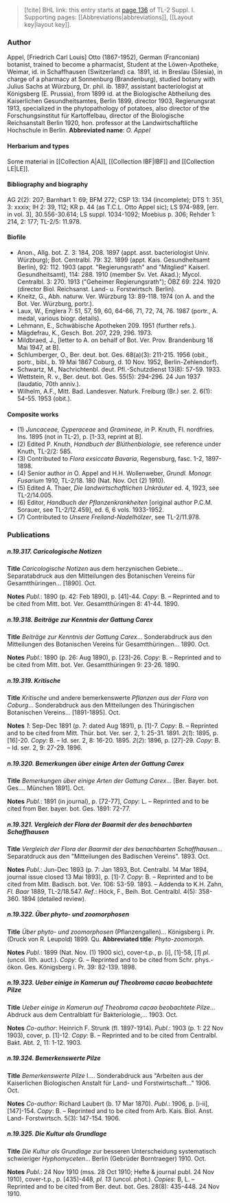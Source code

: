 > [!cite] BHL link: this entry starts at [page 136](https://www.biodiversitylibrary.org/page/33264863) of TL-2 Suppl. I.
> Supporting pages: [[Abbreviations|abbreviations]], [[Layout key|layout key]].

### Author

Appel, \[Friedrich Carl Louis\] Otto (1867-1952), German (Franconian) botanist, trained to become a pharmacist, Student at the Löwen-Apotheke, Weimar, id. in Schaffhausen (Switzerland) ca. 1891, id. in Breslau (Silesia), in charge of a pharmacy at Sonnenburg (Brandenburg), studied botany with Julius Sachs at Würzburg, Dr. phil. ib. 1897, assistant bacteriologist at Königsberg (E. Prussia), from 1899 id. at the Biologische Abtheilung des Kaiserlichen Gesundheitsamtes, Berlin 1899, director 1903, Regierungsrat 1913, specialized in the phytopathology of potatoes, also director of the Forschungsinstitut für Kartoffelbau, director of the Biologische Reichsanstalt Berlin 1920, hon. professor at the Landwirtschaftliche Hochschule in Berlin. 
**Abbreviated name**: *O. Appel*

#### Herbarium and types

Some material in [[Collection A|A]], [[Collection IBF|IBF]] and [[Collection LE|LE]].

#### Bibliography and biography

AG 2(2): 207; Barnhart 1: 69; BFM 272; CSP 13: 134 (incomplete); DTS 1: 351, 3: xxxix; IH 2: 39, 112; KR p. 44 (as T.C.L. Otto Appel sic); LS 974-989, \[err. in vol. 3\], 30.556-30.614; LS suppl. 1034-1092; Moebius p. 306; Rehder 1: 214, 2: 177; TL-2/5: 11.978.

#### Biofile

- Anon., Allg. bot. Z. 3: 184, 208. 1897 (appt. asst. bacteriologist Univ. Würzburg); Bot. Centralbl. 79: 32. 1899 (appt. Kais. Gesundheitsamt Berlin), 92: 112. 1903 (appt. "Regierungsrath" and "Mitglied" Kaiserl. Gesundheitsamt), 114: 288. 1910 (member Sv. Vet. Akad.); Mycol. Centralbl. 3: 270. 1913 ("Geheimer Regierungsrath"); ÖBZ 69: 224. 1920 (director Biol. Reichsanst. Land- u. Forstwirtsch. Berlin).
- Kneitz, G., Abh. naturw. Ver. Würzburg 13: 89-118. 1974 (on A. and the Bot. Ver. Würzburg, portr.).
- Laux, W., Englera 7: 51, 57, 59, 60, 64-66, 71, 72, 74, 76. 1987 (portr., A. medal, various biogr. details).
- Lehmann, E., Schwäbische Apotheken 209. 1951 (further refs.).
- Mägdefrau, K., Gesch. Bot. 207, 229, 296. 1973.
- Mildbraed, J., \[letter to A. on behalf of Bot. Ver. Prov. Brandenburg 18 Mai 1947, at B\].
- Schlumberger, O., Ber. deut. bot. Ges. 68(a)(3): 211-215. 1956 (obit., portr., bibl., b. 19 Mai 1867 Coburg, d. 10 Nov. 1952, Berlin-Zehlendorf).
- Schwartz, M., Nachrichtenbl. deut. Pfl.-Schutzdienst 13(8): 57-59. 1933.
- Wettstein, R. v., Ber. deut. bot. Ges. 55(5): 294-296. 24 Jun 1937 (laudatio, 70th anniv.).
- Wilhelm, A.F., Mitt. Bad. Landesver. Naturk. Freiburg (Br.) ser. 2. 6(1): 54-55. 1953 (obit.).

#### Composite works

- (1) *Juncaceae, Cyperaceae* and *Gramineae, in* P. Knuth, Fl. nordfries. Ins. 1895 (not in TL-2), p. \[1-33, reprint at B\].
- (2) Edited P. Knuth, *Handbuch der Blüthenbiologie*, see reference under Knuth, TL-2/2: 585.
- (3) Contributed to *Flora exsiccata Bavaria*, Regensburg, fasc. 1-2, 1897-1898.
- (4) Senior author *in* O. Appel and H.H. Wollenweber, *Grundl. Monogr. Fusarium* 1910, TL-2/18. 180 (Nat. Nov. Oct (2) 1910).
- (5) Edited A. Thaer, *Die landwirtschaftlichen Unkräuter* ed. 4, 1923, see TL-2/14.005.
- (6) Editor, *Handbuch der Pflanzenkrankheiten* \[original author P.C.M. Sorauer, see TL-2/12.459\], ed. 6, 6 vols. 1933-1952.
- (7) Contributed to *Unsere Freiland-Nadelhölzer*, see TL-2/11.978.

### Publications

##### n.19.317. Caricologische Notizen

**Title**
*Caricologische Notizen* aus dem herzynischen Gebiete... Separatabdruck aus den Mitteilungen des Botanischen Vereins für Gesamtthüringen... \[1890\]. Oct.

**Notes**
*Publ*.: 1890 (p. 42: Feb 1890), p. \[41\]-44. *Copy*: B. – Reprinted and to be cited from Mitt. bot. Ver. Gesamtthüringen 8: 41-44. 1890.

##### n.19.318. Beiträge zur Kenntnis der Gattung Carex

**Title**
*Beiträge zur Kenntnis der Gattung Carex*... Sonderabdruck aus den Mitteilungen des Botanischen Vereins für Gesamtthüringen... 1890. Oct.

**Notes**
*Publ*.: 1890 (p. 26: Aug 1890), p. \[23\]-26. *Copy*: B. – Reprinted and to be cited from Mitt. bot. Ver. Gesamtthüringen 9: 23-26. 1890.

##### n.19.319. Kritische

**Title**
*Kritische* und andere bemerkenswerte *Pflanzen aus der Flora von Coburg*... Sonderabdruck aus den Mitteilungen des Thüringischen Botanischen Vereins... \[1891-1895\]. Oct.

**Notes**
*1*: Sep-Dec 1891 (p. 7: dated Aug 1891), p. \[1\]-7. *Copy*: B. – Reprinted and to be cited from Mitt. Thür. bot. Ver. ser. 2, 1: 25-31. 1891.
*2*(*1*): 1895, p. \[16\]-20. *Copy*: B. – Id. ser. 2, 8: 16-20. 1895.
*2*(*2*): 1896, p. \[27\]-29. *Copy*: B. – Id. ser. 2, 9: 27-29. 1896.

##### n.19.320. Bemerkungen über einige Arten der Gattung Carex

**Title**
*Bemerkungen über einige Arten der Gattung Carex*... \[Ber. Bayer. bot. Ges.... München 1891\]. Oct.

**Notes**
*Publ*.: 1891 (in journal), p. \[72-77\], *Copy*: L. – Reprinted and to be cited from Ber. bayer. bot. Ges. 1891: 72-77.

##### n.19.321. Vergleich der Flora der Baarmit der des benachbarten Schaffhausen

**Title**
*Vergleich der Flora der Baarmit der des benachbarten Schaffhausen*... Separatdruck aus den "Mitteilungen des Badischen Vereins". 1893. Oct.

**Notes**
*Publ*.: Jun-Dec 1893 (p. 7: Jan 1893, Bot. Centralbl. 14 Mar 1894, journal issue closed 13 Mai 1893), p. \[1\]-7. *Copy*: B. – Reprinted and to be cited from Mitt. Badisch. bot. Ver. 106: 53-59. 1893. – Addenda to K.H. Zahn, *Fl. Baar* 1889, TL-2/18.547.
*Ref*.: Höck, F., Beih. Bot. Centralbl. 4(5): 358-360. 1894 (detailed review).

##### n.19.322. Über phyto- und zoomorphosen

**Title**
*Über phyto- und zoomorphosen* (Pflanzengallen)... Königsberg i. Pr. (Druck von R. Leupold) 1899. Qu.
**Abbreviated title**: *Phyto-zoomorph.*

**Notes**
*Publ*.: 1899 (Nat. Nov. (1) 1900 sic), cover-t.p., p. \[i\], \[1\]-58, \[*1*\] *pl*. (uncol. lith. auct.). *Copy*: G. – Reprinted and to be cited from Schr. phys.-ökon. Ges. Königsberg i. Pr. 39: 82-139. 1898.

##### n.19.323. Ueber einige in Kamerun auf Theobroma cacao beobachtete Pilze

**Title**
*Ueber einige in Kamerun auf Theobroma cacao beobachtete Pilze*... Abdruck aus dem Centralblatt für Bakteriologie,... 1903. Oct.

**Notes**
*Co-author*: Heinrich F. Strunk (fl. 1897-1914).
*Publ*.: 1903 (p. 1: 22 Nov 1903), cover, p. \[1\]-12. *Copy*: B. – Reprinted and to be cited from Centralbl. Bakt. Abt. 2, 11: 1-12. 1903.

##### n.19.324. Bemerkenswerte Pilze

**Title**
*Bemerkenswerte Pilze* I.... Sonderabdruck aus "Arbeiten aus der Kaiserlichen Biologischen Anstalt für Land- und Forstwirtschaft..." 1906. Oct.

**Notes**
*Co-author*: Richard Laubert (b. 17 Mar 1870).
*Publ*.: 1906, p. \[i-ii\], \[147\]-154. *Copy*: B. – Reprinted and to be cited from Arb. Kais. Biol. Anst. Land- Forstwirtsch. 5(3): 147-154. 1906.

##### n.19.325. Die Kultur als Grundlage

**Title**
*Die Kultur als Grundlage* zur besseren Unterscheidung systematisch schwieriger *Hyphomyceten*... Berlin (Gebrüder Borntraeger) 1910. Oct.

**Notes**
*Publ*.: 24 Nov 1910 (mss. 28 Oct 1910; Hefte & journal publ. 24 Nov 1910), cover-t.p., p. \[435\]-448, *pl. 13* (uncol. phot.). *Copies*: B, L. – Reprinted and to be cited from Ber. deut. bot. Ges. 28(8): 435-448. 24 Nov 1910.

